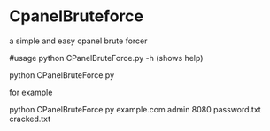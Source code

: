 # CpanelBruteforce
a simple and easy cpanel brute forcer

#usage
python CPanelBruteForce.py -h (shows help)

python CPanelBruteForce.py <host> <user> <port> <password list> <output>

for example

python CPanelBruteForce.py example.com admin 8080 password.txt cracked.txt
